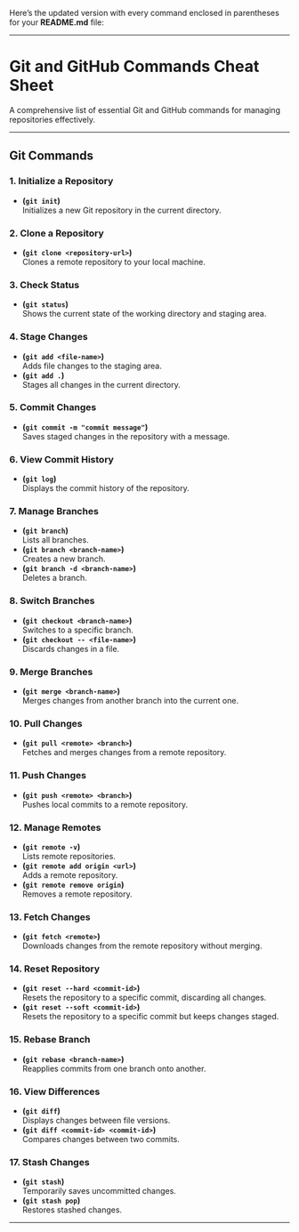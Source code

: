 Here’s the updated version with every command enclosed in parentheses for your **README.md** file:

---

# Git and GitHub Commands Cheat Sheet

A comprehensive list of essential Git and GitHub commands for managing repositories effectively.

---

## **Git Commands**

### **1. Initialize a Repository**
- **(`git init`)**  
  Initializes a new Git repository in the current directory.

### **2. Clone a Repository**
- **(`git clone <repository-url>`)**  
  Clones a remote repository to your local machine.

### **3. Check Status**
- **(`git status`)**  
  Shows the current state of the working directory and staging area.

### **4. Stage Changes**
- **(`git add <file-name>`)**  
  Adds file changes to the staging area.  
- **(`git add .`)**  
  Stages all changes in the current directory.

### **5. Commit Changes**
- **(`git commit -m "commit message"`)**  
  Saves staged changes in the repository with a message.

### **6. View Commit History**
- **(`git log`)**  
  Displays the commit history of the repository.

### **7. Manage Branches**
- **(`git branch`)**  
  Lists all branches.  
- **(`git branch <branch-name>`)**  
  Creates a new branch.  
- **(`git branch -d <branch-name>`)**  
  Deletes a branch.

### **8. Switch Branches**
- **(`git checkout <branch-name>`)**  
  Switches to a specific branch.  
- **(`git checkout -- <file-name>`)**  
  Discards changes in a file.

### **9. Merge Branches**
- **(`git merge <branch-name>`)**  
  Merges changes from another branch into the current one.

### **10. Pull Changes**
- **(`git pull <remote> <branch>`)**  
  Fetches and merges changes from a remote repository.

### **11. Push Changes**
- **(`git push <remote> <branch>`)**  
  Pushes local commits to a remote repository.

### **12. Manage Remotes**
- **(`git remote -v`)**  
  Lists remote repositories.  
- **(`git remote add origin <url>`)**  
  Adds a remote repository.  
- **(`git remote remove origin`)**  
  Removes a remote repository.

### **13. Fetch Changes**
- **(`git fetch <remote>`)**  
  Downloads changes from the remote repository without merging.

### **14. Reset Repository**
- **(`git reset --hard <commit-id>`)**  
  Resets the repository to a specific commit, discarding all changes.  
- **(`git reset --soft <commit-id>`)**  
  Resets the repository to a specific commit but keeps changes staged.

### **15. Rebase Branch**
- **(`git rebase <branch-name>`)**  
  Reapplies commits from one branch onto another.

### **16. View Differences**
- **(`git diff`)**  
  Displays changes between file versions.  
- **(`git diff <commit-id> <commit-id>`)**  
  Compares changes between two commits.

### **17. Stash Changes**
- **(`git stash`)**  
  Temporarily saves uncommitted changes.  
- **(`git stash pop`)**  
  Restores stashed changes.

---